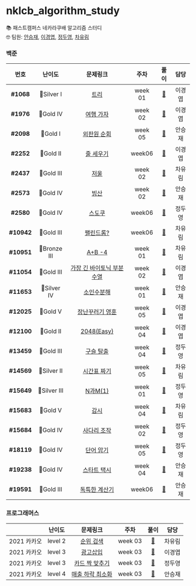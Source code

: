 # nklcb_algorithm_study

📚 패스트캠퍼스 네카라쿠배 알고리즘 스터디  
🤓 팀원: [안승재](https://github.com/getState), [이경엽](https://github.com/kyupkyup), [정두영](https://github.com/dooyeong20), [차유림](https://github.com/chacha912)

### 백준

|    번호    |    난이도    |                              문제링크                               |  주차   |                   풀이                    |  담당  |
| :--------: | :----------: | :-----------------------------------------------------------------: | :-----: | :---------------------------------------: | :----: |
| **#1068**  |  🥈Silver I  |            [트리](https://www.acmicpc.net/problem/1068)             | week 01 |       [📂](./week01/BOJ_1068_트리)        | 이경엽 |
| **#1976**  |  🥇Gold IV   |          [여행 가자](https://www.acmicpc.net/problem/1976)          | week 02 |     [📂](./week02/BOJ_1976_여행가자)      | 이경엽 |
| **#2098**  |   🥇Gold I   |         [외판원 순회](https://www.acmicpc.net/problem/2098)         | week 05 |        [📂](./BOJ_2098_외판원순회)        | 안승재 |
| **#2252** |   🥇Gold II  | [줄 세우기](https://www.acmicpc.net/problem/2252)    | week06|   [📂](./BOJ_2252_줄세우기)    | 이경엽 |
| **#2437**  |  🥇Gold III  |            [저울](https://www.acmicpc.net/problem/2437)             | week 02 |       [📂](./week02/BOJ_2437_저울)        | 차유림 |
| **#2573**  |  🥇Gold IV   |            [빙산](https://www.acmicpc.net/problem/2573)             | week 02 |       [📂](./week02/BOJ_2573_빙산)        | 안승재 |
| **#2580** |🥇Gold IV  | [스도쿠](https://www.acmicpc.net/problem/2580) | week06|[📂](./BOJ_2580_스도쿠) | 정두영 |
| **#10942** |  🥇Gold III  | [팰린드롬?](https://www.acmicpc.net/problem/10942)   | week06|  [📂](./BOJ_10942_팰린드롬)   | 차유림 |
| **#10951** | 🥉Bronze III |           [A+B -4](https://www.acmicpc.net/problem/10951)           | week 01 |      [📂](./week01/BOJ_10951_A+B-4)       | 차유림 |
| **#11054** |  🥇Gold III  | [가장 긴 바이토닉 부분 수열](https://www.acmicpc.net/problem/11054) | week 02 | [📂](./week02/BOJ_11054_바이토닉부분수열) | 이경엽 |
| **#11653** | 🥈Silver IV  |         [소인수분해](https://www.acmicpc.net/problem/11653)         | week 01 |    [📂](./week01/BOJ_11653_소인수분해)    | 안승재 |
| **#12025** |   🥇Gold V   |      [장난꾸러기 영훈](https://www.acmicpc.net/problem/12025)       | week 05 |     [📂](./BOJ_12025_장난꾸러기영훈)      | 이경엽 |
| **#12100** |  🥇Gold II   |         [2048(Easy)](https://www.acmicpc.net/problem/12100)         | week 04 |    [📂](./week04/BOJ_12100_2048_Easy)     | 이경엽 |
| **#13459** |  🥇Gold III  |         [구슬 탈출](https://www.acmicpc.net/problem/13459)          | week 04 |     [📂](./week04/BOJ_13459_구슬탈출)     | 정두영 |
| **#14569** | 🥈Silver II  |        [시간표 짜기](https://www.acmicpc.net/problem/14569)         | week 05 |       [📂](./BOJ_14569_시간표짜기)        | 차유림 |
| **#15649** | 🥈Silver III |          [N과M(1)](https://www.acmicpc.net/problem/15649)           | week 01 |    [📂](<./week01/BOJ_15649_N과M(1)>)     | 정두영 |
| **#15683** |   🥇Gold V   |            [감시](https://www.acmicpc.net/problem/15683)            | week 04 |       [📂](./week04/BOJ_15683_감시)       | 차유림 |
| **#15684** |  🥇Gold IV   |        [사다리 조작](https://www.acmicpc.net/problem/15684)         | week 02 |    [📂](./week02/BOJ_15684_사다리조작)    | 정두영 |
| **#18119** |  🥇Gold IV   |         [단어 암기](https://www.acmicpc.net/problem/18119)          | week 05 |        [📂](./BOJ_18119_단어암기)         | 정두영 |
| **#19238** |  🥇Gold IV   |        [스타트 택시](https://www.acmicpc.net/problem/19238)         | week 04 |    [📂](./week04/BOJ_19238_스타트택시)    | 안승재 |
| **#19591**  |  🥇Gold III  | [독특한 계산기](https://www.acmicpc.net/problem/19591)    |  week06| [📂](./BOJ_19591_독특한계산기)    | 안승재 |


### 프로그래머스

|   &nbsp;    | 난이도  |                                   문제링크                                   |  주차   |                풀이                |  담당  |
| :---------: | :-----: | :--------------------------------------------------------------------------: | :-----: | :--------------------------------: | :----: |
| 2021 카카오 | level 2 |    [순위 검색](https://programmers.co.kr/learn/courses/30/lessons/72412)     | week 03 | [📂](./week03/programmers_kakao_3) | 차유림 |
| 2021 카카오 | level 3 |     [광고삽입](https://programmers.co.kr/learn/courses/30/lessons/72414)     | week 03 | [📂](./week03/programmers_kakao_5) | 이경엽 |
| 2021 카카오 | level 3 |  [카드 짝 맞추기](https://programmers.co.kr/learn/courses/30/lessons/72415)  | week 03 | [📂](./week03/programmers_kakao_6) | 정두영 |
| 2021 카카오 | level 4 | [매출 하락 최소화](https://programmers.co.kr/learn/courses/30/lessons/72416) | week 03 | [📂](./week03/programmers_kakao_7) | 안승재 |

